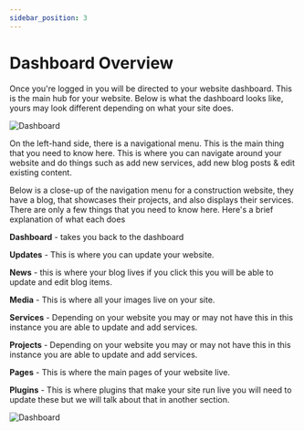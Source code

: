 ```yaml
---
sidebar_position: 3
---
```


# Dashboard Overview

Once you're logged in you will be directed to your website dashboard. This is the main hub for your website. Below is what the dashboard looks like, yours may look different depending on what your site does.

![Dashboard](/img/dashboard1.png)

On the left-hand side, there is a navigational menu. This is the main thing that you need to know here. This is where you can navigate around your website and do things such as add new services, add new blog posts & edit existing content. 

Below is a close-up of the navigation menu for a construction website, they have a blog, that showcases their projects, and also displays their services. There are only a few things that you need to know here. Here's a brief explanation of what each does

**Dashboard** - takes you back to the dashboard

**Updates** - This is where you can update your website.

**News** - this is where your blog lives if you click this you will be able to update and edit blog items.

**Media** - This is where all your images live on your site.

**Services** - Depending on your website you may or may not have this in this instance you are able to update and add services.

**Projects**  - Depending on your website you may or may not have this in this instance you are able to update and add services.

**Pages** - This is where the main pages of your website live.

**Plugins** - This is where plugins that make your site run live you will need to update these but we will talk about that in another section.

![Dashboard](/img/dashboard2.png)

